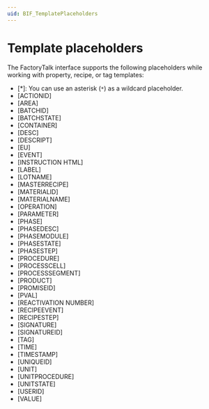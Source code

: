 ```yaml
---
uid: BIF_TemplatePlaceholders
---
```


# Template placeholders

<!-- Customized for FactoryTalk -->

The FactoryTalk interface supports the following placeholders while working with property, recipe, or tag templates:

* [*]: You can use an asterisk (`*`) as a wildcard placeholder.
* [ACTIONID]
* [AREA]
* [BATCHID]
* [BATCHSTATE]
* [CONTAINER]
* [DESC]
* [DESCRIPT]
* [EU]
* [EVENT]
* [INSTRUCTION HTML]
* [LABEL]
* [LOTNAME]
* [MASTERRECIPE]
* [MATERIALID]
* [MATERIALNAME]
* [OPERATION]
* [PARAMETER]
* [PHASE]
* [PHASEDESC]
* [PHASEMODULE]
* [PHASESTATE]
* [PHASESTEP]
* [PROCEDURE]
* [PROCESSCELL]
* [PROCESSSEGMENT]
* [PRODUCT]
* [PROMISEID]
* [PVAL]
* [REACTIVATION NUMBER]
* [RECIPEEVENT]
* [RECIPESTEP]
* [SIGNATURE]
* [SIGNATUREID]
* [TAG]
* [TIME]
* [TIMESTAMP]
* [UNIQUEID]
* [UNIT]
* [UNITPROCEDURE]
* [UNITSTATE]
* [USERID]
* [VALUE]


